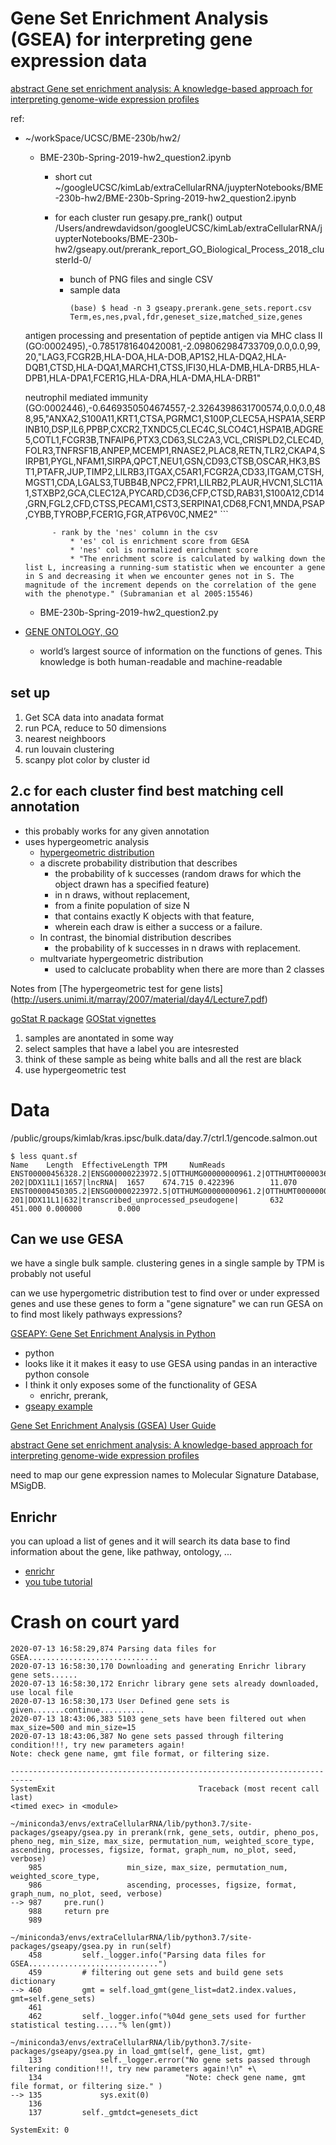 # Gene Set Enrichment Analysis (GSEA) for interpreting gene expression data

[abstract Gene set enrichment analysis: A knowledge-based approach for interpreting genome-wide expression profiles](https://www.pnas.org/content/102/43/15545.abstract)

ref:

- ~/workSpace/UCSC/BME-230b/hw2/
    * BME-230b-Spring-2019-hw2_question2.ipynb 
        + short cut ~/googleUCSC/kimLab/extraCellularRNA/juypterNotebooks/BME-230b-hw2/BME-230b-Spring-2019-hw2_question2.ipynb
        + for each cluster run gesapy.pre_rank() output /Users/andrewdavidson/googleUCSC/kimLab/extraCellularRNA/juypterNotebooks/BME-230b-hw2/gseapy.out/prerank_report_GO_Biological_Process_2018_clusterId-0/
        
            - bunch of PNG files and single CSV
            - sample data
                ```
                (base) $ head -n 3 gseapy.prerank.gene_sets.report.csv 
                Term,es,nes,pval,fdr,geneset_size,matched_size,genes

    antigen processing and presentation of peptide antigen via MHC class II (GO:0002495),-0.7851781640420081,-2.098062984733709,0.0,0.0,99,20,"LAG3,FCGR2B,HLA-DOA,HLA-DOB,AP1S2,HLA-DQA2,HLA-DQB1,CTSD,HLA-DQA1,MARCH1,CTSS,IFI30,HLA-DMB,HLA-DRB5,HLA-DPB1,HLA-DPA1,FCER1G,HLA-DRA,HLA-DMA,HLA-DRB1"

    neutrophil mediated immunity (GO:0002446),-0.6469350504674557,-2.3264398631700574,0.0,0.0,488,95,"ANXA2,S100A11,KRT1,CTSA,PGRMC1,S100P,CLEC5A,HSPA1A,SERPINB10,DSP,IL6,PPBP,CXCR2,TXNDC5,CLEC4C,SLCO4C1,HSPA1B,ADGRE5,COTL1,FCGR3B,TNFAIP6,PTX3,CD63,SLC2A3,VCL,CRISPLD2,CLEC4D,FOLR3,TNFRSF1B,ANPEP,MCEMP1,RNASE2,PLAC8,RETN,TLR2,CKAP4,SIRPB1,PYGL,NFAM1,SIRPA,QPCT,NEU1,GSN,CD93,CTSB,OSCAR,HK3,BST1,PTAFR,JUP,TIMP2,LILRB3,ITGAX,C5AR1,FCGR2A,CD33,ITGAM,CTSH,MGST1,CDA,LGALS3,TUBB4B,NPC2,FPR1,LILRB2,PLAUR,HVCN1,SLC11A1,STXBP2,GCA,CLEC12A,PYCARD,CD36,CFP,CTSD,RAB31,S100A12,CD14,GRN,FGL2,CFD,CTSS,PECAM1,CST3,SERPINA1,CD68,FCN1,MNDA,PSAP,CYBB,TYROBP,FCER1G,FGR,ATP6V0C,NME2"
                ```
                
            - rank by the 'nes' column in the csv
                * 'es' col is enrichment score from GESA
                * 'nes' col is normalized enrichment score
                * "The enrichment score is calculated by walking down the list L, increasing a running-sum statistic when we encounter a gene in S and decreasing it when we encounter genes not in S. The magnitude of the increment depends on the correlation of the gene with the phenotype." (Subramanian et al 2005:15546)
    * BME-230b-Spring-2019-hw2_question2.py
- [GENE ONTOLOGY, GO](http://geneontology.org/)
    * world’s largest source of information on the functions of genes. This knowledge is both human-readable and machine-readable
    
## set up
1. Get SCA data into anadata format
2. run PCA, reduce to 50 dimensions
3. nearest neighboors
4. run louvain clustering
5. scanpy plot color by cluster id

## 2.c for each cluster find best matching cell annotation
- this probably works for any given annotation
- uses hypergeometric analysis
  * [hypergeometric distribution](https://en.wikipedia.org/wiki/Hypergeometric_distribution)
  * a discrete probability distribution that describes 
    + the probability of k successes (random draws for which the object drawn has a specified feature) 
    + in n draws, without replacement, 
    + from a finite population of size N 
    + that contains exactly K objects with that feature, 
    + wherein each draw is either a success or a failure. 
  * In contrast, the binomial distribution describes 
    + the probability of k successes in n draws with replacement.
  * multvariate hypergeometric distribution
    + used to calclucate probablity when there are more than 2 classes


Notes from [The hypergeometric test for gene lists] (http://users.unimi.it/marray/2007/material/day4/Lecture7.pdf)

[goStat R package](https://bioconductor.org/packages/release/bioc/html/GOstats.html)
[GOStat vignettes](https://bioconductor.org/packages/release/bioc/vignettes/GOstats/inst/doc/GOstatsHyperG.pdf)

1. samples are anontated in some way
2. select samples that have a label you are intesrested
3. think of these sample as being white balls and all the rest are black
4. use hypergeometric test

# Data
/public/groups/kimlab/kras.ipsc/bulk.data/day.7/ctrl.1/gencode.salmon.out

```
$ less quant.sf 
Name    Length  EffectiveLength TPM     NumReads
ENST00000456328.2|ENSG00000223972.5|OTTHUMG00000000961.2|OTTHUMT00000362751.1|DDX11L1-202|DDX11L1|1657|lncRNA|  1657    674.715 0.422396        11.070
ENST00000450305.2|ENSG00000223972.5|OTTHUMG00000000961.2|OTTHUMT00000002844.2|DDX11L1-201|DDX11L1|632|transcribed_unprocessed_pseudogene|       632     451.000 0.000000        0.000
```

## Can we use GESA
we have a single bulk sample. clustering genes in a single sample by TPM is probably not useful

can we use hypergometric distribution test to find over or under expressed genes and use these genes to 
form a "gene signature" we can run GESA on to find most likely pathways expressions?

[GSEAPY: Gene Set Enrichment Analysis in Python](https://gseapy.readthedocs.io/en/latest/introduction.html)
- python 
- looks like it it makes it easy to use GESA using pandas in an interactive python console
- I think it only exposes some of the functionality of GESA
    - enrichr, prerank, 
- [gseapy example](https://gseapy.readthedocs.io/en/latest/gseapy_example.html)

[Gene Set Enrichment Analysis (GSEA) User Guide](https://www.gsea-msigdb.org/gsea/doc/GSEAUserGuideFrame.html)

[abstract Gene set enrichment analysis: A knowledge-based approach for interpreting genome-wide expression profiles](https://www.pnas.org/content/102/43/15545.abstract)

need to map our gene expression names to Molecular Signature Database, MSigDB. 


## Enrichr
you can upload a list of genes and it will search its data base to find information about the gene, like pathway, ontology, ...

- [enrichr](http://amp.pharm.mssm.edu/Enrichr)
- [you tube tutorial](https://www.youtube.com/watch?v=HfUZdNJ9a3A)


# Crash on court yard

```
2020-07-13 16:58:29,874 Parsing data files for GSEA.............................
2020-07-13 16:58:30,170 Downloading and generating Enrichr library gene sets......
2020-07-13 16:58:30,172 Enrichr library gene sets already downloaded, use local file
2020-07-13 16:58:30,173 User Defined gene sets is given.......continue..........
2020-07-13 18:43:06,383 5103 gene_sets have been filtered out when max_size=500 and min_size=15
2020-07-13 18:43:06,387 No gene sets passed through filtering condition!!!, try new parameters again!
Note: check gene name, gmt file format, or filtering size.
```

```
---------------------------------------------------------------------------
SystemExit                                Traceback (most recent call last)
<timed exec> in <module>

~/miniconda3/envs/extraCellularRNA/lib/python3.7/site-packages/gseapy/gsea.py in prerank(rnk, gene_sets, outdir, pheno_pos, pheno_neg, min_size, max_size, permutation_num, weighted_score_type, ascending, processes, figsize, format, graph_num, no_plot, seed, verbose)
    985                   min_size, max_size, permutation_num, weighted_score_type,
    986                   ascending, processes, figsize, format, graph_num, no_plot, seed, verbose)
--> 987     pre.run()
    988     return pre
    989 

~/miniconda3/envs/extraCellularRNA/lib/python3.7/site-packages/gseapy/gsea.py in run(self)
    458         self._logger.info("Parsing data files for GSEA.............................")
    459         # filtering out gene sets and build gene sets dictionary
--> 460         gmt = self.load_gmt(gene_list=dat2.index.values, gmt=self.gene_sets)
    461 
    462         self._logger.info("%04d gene_sets used for further statistical testing....."% len(gmt))

~/miniconda3/envs/extraCellularRNA/lib/python3.7/site-packages/gseapy/gsea.py in load_gmt(self, gene_list, gmt)
    133             self._logger.error("No gene sets passed through filtering condition!!!, try new parameters again!\n" +\
    134                                "Note: check gene name, gmt file format, or filtering size." )
--> 135             sys.exit(0)
    136 
    137         self._gmtdct=genesets_dict

SystemExit: 0
```
